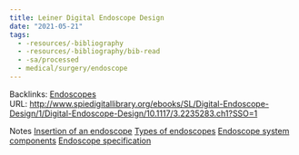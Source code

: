 ```yaml
---
title: Leiner Digital Endoscope Design
date: "2021-05-21"
tags:
  - -resources/-bibliography
  - -resources/-bibliography/bib-read
  - -sa/processed
  - medical/surgery/endoscope
---
```


Backlinks: [Endoscopes](endoscopes.md)
URL: <http://www.spiedigitallibrary.org/ebooks/SL/Digital-Endoscope-Design/1/Digital-Endoscope-Design/10.1117/3.2235283.ch1?SSO=1>

Notes
[Insertion of an endoscope](insertion-of-an-endoscope.md)
[Types of endoscopes](types-of-endoscopes.md)
[Endoscope system components](endoscope-system-components.md)
[Endoscope specification](endoscope-specification.md)

